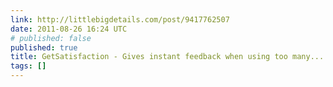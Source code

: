 ```yaml
---
link: http://littlebigdetails.com/post/9417762507
date: 2011-08-26 16:24 UTC
# published: false
published: true
title: GetSatisfaction - Gives instant feedback when using too many...
tags: []
---
```




